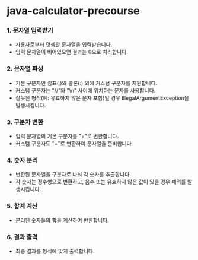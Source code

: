 # java-calculator-precourse

### 1. 문자열 입력받기

- 사용자로부터 덧셈할 문자열을 입력받습니다.
- 입력 문자열이 비어있으면 결과는 0으로 처리합니다.
  <br/>

### 2. 문자열 파싱

- 기본 구분자인 쉼표(,)와 콜론(:) 외에 커스텀 구분자를 지원합니다.
- 커스텀 구분자는 "//"와 "\n" 사이에 위치하는 문자를 사용합니다.
- 잘못된 형식(예: 유효하지 않은 문자 포함)일 경우 IllegalArgumentException을 발생시킵니다.
  <br/>

### 3. 구분자 변환

- 입력 문자열의 기본 구분자를 "+"로 변환합니다.
- 커스텀 구분자도 "+"로 변환하여 문자열을 준비합니다.
  <br/>

### 4. 숫자 분리

- 변환된 문자열을 구분자로 나눠 각 숫자를 추출합니다.
- 각 숫자는 정수형으로 변환하고, 음수 또는 유효하지 않은 값이 있을 경우 예외를 발생시킵니다.
  <br/>

### 5. 합계 계산

- 분리된 숫자들의 합을 계산하여 반환합니다.
  <br/>

### 6. 결과 출력

- 최종 결과를 형식에 맞게 출력합니다.